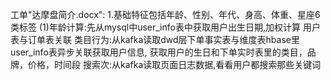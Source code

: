 工单"达摩盘简介.docx":
1.基础特征包括年龄、性别、年代、身高、体重、星座6类标签
(1)年龄计算:先从mysql中user_info表中获取用户出生日期,加权计算 用户表与订单表关联
类目行为:从kafka读取dwd层下单事实表与维度表hbase里user_info表异步关联获取用户信息,
获取用户的生日和下单实时表里的类目，品牌，价格，时间段
搜索次:从kafka读取页面日志数据,看看用户都搜索那些关键词
